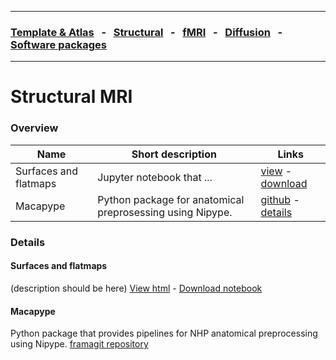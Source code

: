 
---

### [Template & Atlas](templates_and_atlases.md) &nbsp;  - &nbsp;  [Structural](pipelines_structural.md) &nbsp;  - &nbsp;  [fMRI](pipelines_fmri.md) &nbsp;  - &nbsp;  [Diffusion](pipelines_diffusion.md) &nbsp;  - &nbsp;  [Software packages](software_packages.md)   

---    

# Structural MRI

### Overview

| Name | Short description | Links |
| --- | --- | --- |
| Surfaces and flatmaps | Jupyter notebook that ... | [view](structural/surfaces_and_flatmaps_notebook/Surfaces_and_Flatmaps.html) - [download](structural/surfaces_and_flatmaps_notebook/Surfaces_and_Flatmaps.ipynb) |
| Macapype | Python package for anatomical preprosessing using Nipype. | [github](https://framagit.org/mars-hackat2019/anat-mri-pipeline/macapype) - [details](https://github.com/PRIME-RE/prime-re.github.io/issues/7) |

### Details
#### Surfaces and flatmaps
(description should be here)
[View html](structural/surfaces_and_flatmaps_notebook/Surfaces_and_Flatmaps.html)  - [Download notebook](structural/surfaces_and_flatmaps_notebook/Surfaces_and_Flatmaps.ipynb)
#### Macapype
Python package that provides pipelines for NHP anatomical preprocessing using Nipype.
[framagit repository](https://framagit.org/mars-hackat2019/anat-mri-pipeline/macapype)
